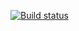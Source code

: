 [![Build status](https://ci.appveyor.com/api/projects/status/khwtb8xgwagj4lb2/branch/master?svg=true)](https://ci.appveyor.com/project/MeleshkoIgor/card-dilevery/branch/master)
